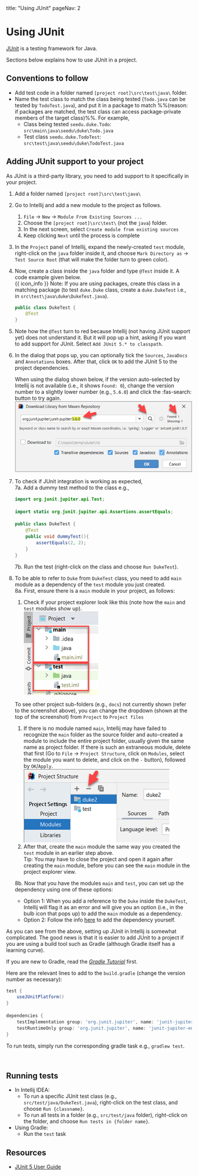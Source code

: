 <frontmatter>
  title: "Using JUnit"
  pageNav: 2
</frontmatter>

# Using JUnit

<div class="lead">

[JUnit](https://junit.org/junit5/) is a testing framework for Java.
</div>

Sections below explains how to use JUnit in a project.

<!-- --------------------------------------------------------------------------------------------------------- -->

## Conventions to follow

* Add test code in a folder named `[project root]\src\test\java\` folder.
* Name the test class to match the class being tested (`Todo.java` can be tested by `TodoTest.java`), and put it in a package to match %%(reason: if packages are matched, the test class can access package-private members of the target class)%%. For example,
  * Class being tested `seedu.duke.Todo`: `src\main\java\seedu\duke\Todo.java`
  * Test class `seedu.duke.TodoTest`: `src\test\java\seedu\duke\TodoTest.java`

<!-- --------------------------------------------------------------------------------------------------------- -->

## Adding JUnit support to your project

As JUnit is a third-party library, you need to add support to it specifically in your project.

<tabs> 
  <tab header="In Intellij, without Gradle">

1. Add a folder named `[project root]\src\test\java\`
1. Go to Intellij and add a new module to the project as follows.
   1. `File` → `New` → `Module From Existing Sources ...`
   1. Choose the `[project root]\src\test\` (not the `java`) folder.
   1. In the next screen, select `Create module from existing sources`
   1. Keep clicking `Next` until the process is complete
1. In the `Project` panel of Intellij, expand the newly-created `test` module, right-click on the `java` folder inside it, and choose `Mark Directory as` → `Test Source Root` (that will make the folder turn to green color).
1. Now, create a class inside the `java` folder and type `@Test` inside it. A code example given below.<br>
   {{ icon_info }} Note: If you are using packages, create this class in a matching package (to test `duke.Duke` class, create a `duke.DukeTest` i.e., in `src\test\java\duke\DukeTest.java`).
   ```java
   public class DukeTest {
       @Test
   }
   ```
1. Note how the `@Test` turn to red because Intellij (not having JUnit support yet) does not understand it. But it will pop up a hint, asking if you want to add support for JUnit. Select `Add JUnit 5.* to classpath`.
1. In the dialog that pops up, you can optionally tick the `Sources`, `JavaDocs` and `Annotations` boxes. After that, click `OK` to add the JUnit 5 to the project dependencies.<br>
   <box type="info" seamless>

   When using the dialog shown below, if the version auto-selected by Intellij is not available (i.e., it shows `Found: 0`), change the version number to a slightly lower number (e.g., `5.6.0`) and click the :fas-search: button to try again.<br>
   <img src="images/junit/downloadJunitDialog.png"/>
   </box>
1. To check if JUnit integration is working as expected,<br>
   7a\. Add a dummy test method to the class e.g.,
      ```java
      import org.junit.jupiter.api.Test;
      
      import static org.junit.jupiter.api.Assertions.assertEquals;
      
      public class DukeTest {
          @Test
          public void dummyTest(){
              assertEquals(2, 2);
          }
      }
      ```
   7b\. Run the test (right-click on the class and choose `Run DukeTest`).
1. To be able to refer to `Duke` from `DukeTest` class, you need to add `main` module as a dependency of the `test` module you just created.<br>
   8a\. First, ensure there is a `main` module in your project, as follows:
      1. Check if your project explorer look like this (note how the `main` and `test` modules show up).<br>
      <img src="images/junit/modulesMainAndTest.png" /><br>
   <box type="tip" seamless>

   To see other project sub-folders (e.g., `docs`) not currently shown (refer to the screenshot above), you can change the dropdown (shown at the top of the screenshot) from `Project` to `Project files`
   </box>

      1. If there is no module named `main`, Intellij may have failed to recognize the `main` folder as the source folder and auto-created a module to include the entire project folder, usually given the same name as project folder. If there is such an extraneous module, delete that first (Go to `File` -> `Project Structure`,  click on `Modules`, select the module you want to delete, and click on the `-` button), followed by `OK`/`Apply`.<br>
        <img src="images/junit/removeModule.png" />
      1. After that, create the `main` module the same way you created the `test` module in an earlier step above.<br>
         Tip: You may have to close the project and open it again after creating the `main` module, before you can see the `main` module in the project explorer view.

   8b\. Now that you have the modules `main` and `test`, you can set up the dependency using one of these options:
      * Option 1: When you add a reference to the `Duke` inside the `DukeTest`, Intellij will flag it as an error and will give you an option (i.e., in the bulb icon that pops up) to add the `main` module as a dependency.<br>
      * Option 2: Follow the info [here](https://www.jetbrains.com/help/idea/working-with-module-dependencies.html) to add the dependency yourself.

<box type="info" seamless>

As you can see from the above, setting up JUnit in Intellij is somewhat complicated. The good news is that it is easier to add JUnit to a project if you are using a build tool such as Gradle (although Gradle itself has a learning curve).
</box>
  </tab>
  <tab header="With Gradle">

If you are new to Gradle, read the [_Gradle Tutorial_](gradle.html) first.

Here are the relevant lines to add to the `build.gradle` (change the version number as necessary):

```groovy {highlight-lines="2, 6-7", heading="buidl.gradle"}
test {
    useJUnitPlatform()
}

dependencies {
    testImplementation group: 'org.junit.jupiter', name: 'junit-jupiter-api', version: '5.5.0'
    testRuntimeOnly group: 'org.junit.jupiter', name: 'junit-jupiter-engine', version: '5.5.0'
}
```

To run tests, simply run the corresponding gradle task e.g., `gradlew test`.

</tab>
</tabs>

<br>

<!-- --------------------------------------------------------------------------------------------------------- -->

## Running tests

* In Intellij IDEA:
  * To run a specific JUnit test class (e.g., `src/test/java/DukeTest.java`), right-click on the test class, and choose `Run {classname}`.
  * To run all tests in a folder (e.g., `src/test/java` folder), right-click on the folder, and choose `Run tests in {folder name}`.
 * Using Gradle:
   * Run the `test` task

<!-- --------------------------------------------------------------------------------------------------------- -->

## Resources

* [JUnit 5 User Guide](https://junit.org/junit5/docs/current/user-guide/)
